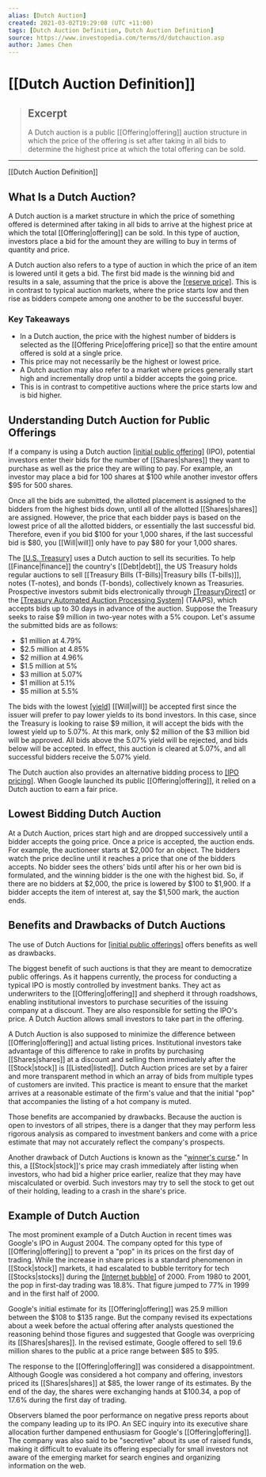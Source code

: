 ```yaml
---
alias: [Dutch Auction]
created: 2021-03-02T19:29:08 (UTC +11:00)
tags: [Dutch Auction Definition, Dutch Auction Definition]
source: https://www.investopedia.com/terms/d/dutchauction.asp
author: James Chen
---
```


# [[Dutch Auction Definition]]

> ## Excerpt
> A Dutch auction is a public [[Offering|offering]] auction structure in which the price of the offering is set after taking in all bids to determine the highest price at which the total offering can be sold.

---

[[Dutch Auction Definition]]
## What Is a Dutch Auction?

A Dutch auction is a market structure in which the price of something offered is determined after taking in all bids to arrive at the highest price at which the total [[Offering|offering]] can be sold. In this type of auction, investors place a bid for the amount they are willing to buy in terms of quantity and price.

A Dutch auction also refers to a type of auction in which the price of an item is lowered until it gets a bid. The first bid made is the winning bid and results in a sale, assuming that the price is above the [[reserve price]](https://www.investopedia.com/terms/r/reserve-price.asp). This is in contrast to typical auction markets, where the price starts low and then rise as bidders compete among one another to be the successful buyer.

### Key Takeaways

-   In a Dutch auction, the price with the highest number of bidders is selected as the [[Offering Price|offering price]] so that the entire amount offered is sold at a single price.
-   This price may not necessarily be the highest or lowest price.
-   A Dutch auction may also refer to a market where prices generally start high and incrementally drop until a bidder accepts the going price.
-   This is in contrast to competitive auctions where the price starts low and is bid higher.

## Understanding Dutch Auction for Public Offerings

If a company is using a Dutch auction [[initial public offering]](https://www.investopedia.com/terms/i/ipo.asp) (IPO), potential investors enter their bids for the number of [[Shares|shares]] they want to purchase as well as the price they are willing to pay. For example, an investor may place a bid for 100 shares at $100 while another investor offers $95 for 500 shares.

Once all the bids are submitted, the allotted placement is assigned to the bidders from the highest bids down, until all of the allotted [[Shares|shares]] are assigned. However, the price that each bidder pays is based on the lowest price of all the allotted bidders, or essentially the last successful bid. Therefore, even if you bid $100 for your 1,000 shares, if the last successful bid is $80, you [[Will|will]] only have to pay $80 for your 1,000 shares.

The [[U.S. Treasury]](https://www.investopedia.com/terms/u/ustreasury.asp) uses a Dutch auction to sell its securities. To help [[Finance|finance]] the country's [[Debt|debt]], the US Treasury holds regular auctions to sell [[Treasury Bills (T-Bills)|Treasury bills (T-bills)]], notes (T-notes), and bonds (T-bonds), collectively known as Treasuries. Prospective investors submit bids electronically through [[TreasuryDirect]](https://www.investopedia.com/terms/t/treasurydirect.asp) or the [[Treasury Automated Auction Processing System]](https://www.investopedia.com/terms/t/taaps.asp) (TAAPS), which accepts bids up to 30 days in advance of the auction. Suppose the Treasury seeks to raise $9 million in two-year notes with a 5% coupon. Let's assume the submitted bids are as follows:

-   $1 million at 4.79%
-   $2.5 million at 4.85%
-   $2 million at 4.96%
-   $1.5 million at 5%
-   $3 million at 5.07%
-   $1 million at 5.1%
-   $5 million at 5.5%

The bids with the lowest [[yield]](https://www.investopedia.com/terms/b/bond-[[Yield|yield]].asp) [[Will|will]] be accepted first since the issuer will prefer to pay lower yields to its bond investors. In this case, since the Treasury is looking to raise $9 million, it will accept the bids with the lowest yield up to 5.07%. At this mark, only $2 million of the $3 million bid will be approved. All bids above the 5.07% yield will be rejected, and bids below will be accepted. In effect, this auction is cleared at 5.07%, and all successful bidders receive the 5.07% yield.

The Dutch auction also provides an alternative bidding process to [[IPO pricing]](https://www.investopedia.com/articles/financial-theory/11/how-an-ipo-is-valued.asp). When Google launched its public [[Offering|offering]], it relied on a Dutch auction to earn a fair price.

## Lowest Bidding Dutch Auction

At a Dutch Auction, prices start high and are dropped successively until a bidder accepts the going price. Once a price is accepted, the auction ends. For example, the auctioneer starts at $2,000 for an object. The bidders watch the price decline until it reaches a price that one of the bidders accepts. No bidder sees the others’ bids until after his or her own bid is formulated, and the winning bidder is the one with the highest bid. So, if there are no bidders at $2,000, the price is lowered by $100 to $1,900. If a bidder accepts the item of interest at, say the $1,500 mark, the auction ends.

## Benefits and Drawbacks of Dutch Auctions

The use of Dutch Auctions for [[initial public offerings]](https://www.investopedia.com/terms/i/ipo.asp) offers benefits as well as drawbacks.

The biggest benefit of such auctions is that they are meant to democratize public offerings. As it happens currently, the process for conducting a typical IPO is mostly controlled by investment banks. They act as underwriters to the [[Offering|offering]] and shepherd it through roadshows, enabling institutional investors to purchase securities of the issuing company at a discount. They are also responsible for setting the IPO's price. A Dutch Auction allows small investors to take part in the offering.

A Dutch Auction is also supposed to minimize the difference between [[Offering|offering]] and actual listing prices. Institutional investors take advantage of this difference to rake in profits by purchasing [[Shares|shares]] at a discount and selling them immediately after the [[Stock|stock]] is [[Listed|listed]]. Dutch Auction prices are set by a fairer and more transparent method in which an array of bids from multiple types of customers are invited. This practice is meant to ensure that the market arrives at a reasonable estimate of the firm's value and that the initial "pop" that accompanies the listing of a hot company is muted.

Those benefits are accompanied by drawbacks. Because the auction is open to investors of all stripes, there is a danger that they may perform less rigorous analysis as compared to investment bankers and come with a price estimate that may not accurately reflect the company's prospects.

Another drawback of Dutch Auctions is known as the "[winner's curse](https://www.investopedia.com/terms/w/winnerscurse.asp)." In this, a [[Stock|stock]]'s price may crash immediately after listing when investors, who had bid a higher price earlier, realize that they may have miscalculated or overbid. Such investors may try to sell the stock to get out of their holding, leading to a crash in the share's price.

## Example of Dutch Auction

The most prominent example of a Dutch Auction in recent times was Google's IPO in August 2004. The company opted for this type of [[Offering|offering]] to prevent a "pop" in its prices on the first day of trading. While the increase in share prices is a standard phenomenon in [[Stock|stock]] markets, it had escalated to bubble territory for tech [[Stocks|stocks]] during the [[Internet bubble]](https://www.investopedia.com/terms/i/internet-bubble.asp) of 2000. From 1980 to 2001, the pop in first-day trading was 18.8%. That figure jumped to 77% in 1999 and in the first half of 2000.

Google's initial estimate for its [[Offering|offering]] was 25.9 million between the $108 to $135 range. But the company revised its expectations about a week before the actual offering after analysts questioned the reasoning behind those figures and suggested that Google was overpricing its [[Shares|shares]]. In the revised estimate, Google offered to sell 19.6 million shares to the public at a price range between $85 to $95.

The response to the [[Offering|offering]] was considered a disappointment. Although Google was considered a hot company and offering, investors priced its [[Shares|shares]] at $85, the lower range of its estimates. By the end of the day, the shares were exchanging hands at $100.34, a pop of 17.6% during the first day of trading.

Observers blamed the poor performance on negative press reports about the company leading up to its IPO. An SEC inquiry into its executive share allocation further dampened enthusiasm for Google's [[Offering|offering]]. The company was also said to be "secretive" about its use of raised funds, making it difficult to evaluate its offering especially for small investors not aware of the emerging market for search engines and organizing information on the web.
